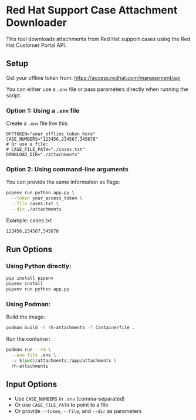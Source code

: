 # Red Hat Support Case Attachment Downloader

This tool downloads attachments from Red Hat support cases using the Red Hat Customer Portal API.

## Setup

Get your offline token from: https://access.redhat.com/management/api

You can either use a `.env` file or pass parameters directly when running the script.

### Option 1: Using a `.env` file

Create a `.env` file like this:

```env
OFFTOKEN="your_offline_token_here"
CASE_NUMBERS="123456,234567,345678"
# Or use a file:
# CASE_FILE_PATH="./cases.txt"
DOWNLOAD_DIR="./attachments"
```

### Option 2: Using command-line arguments

You can provide the same information as flags:
```bash
pipenv run python app.py \
  --token your_access_token \
  --file cases.txt \
  --dir ./attachments
```

Example: cases.txt
```bash
123456,234567,345678
```

## Run Options

### Using Python directly:
```bash
pip install pipenv
pipenv install
pipenv run python app.py
```

### Using Podman:

Build the image:
```bash
podman build -t rh-attachments -f Containerfile .
```

Run the container:
```bash
podman run --rm \
  --env-file .env \
  -v $(pwd)/attachments:/app/attachments \
  rh-attachments
```

## Input Options
- Use `CASE_NUMBERS` in `.env` (comma-separated)
- Or use `CASE_FILE_PATH` to point to a file
- Or provide `--token`, `--file`, and `--dir` as parameters
